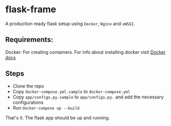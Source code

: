# flask-frame
A production ready flask setup using `Docker`, `Nginx` and `uWSGI`.

## Requirements:

Docker: For creating containers. For info about installing docker visit [Docker docs](https://docs.docker.com)

## Steps
- Clone the repo
- Copy `docker-compose.yml.sample` to `docker-compose.yml`
- Copy `app/configs.py.sample` to `app/configs.py.` and add the necessary configurations
- Run `docker-compose up --build`

That's it. The flask app should be up and running.
